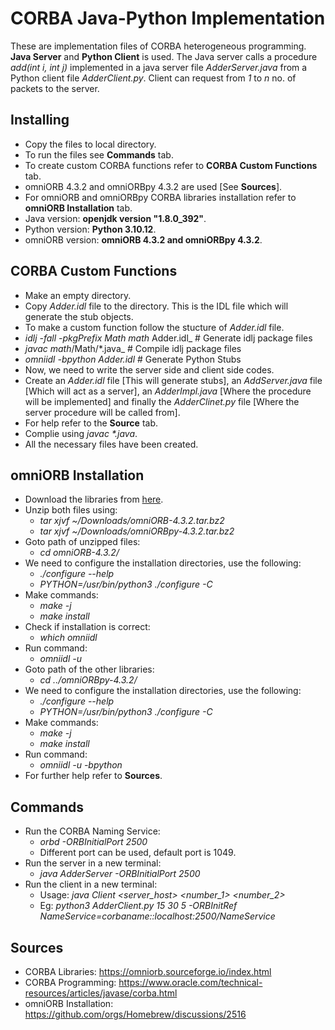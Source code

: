 # CORBA Java-Python Implementation

These are implementation files of CORBA heterogeneous programming. **Java Server** and **Python Client** is used. The Java server calls a procedure _add(int i, int j)_ implemented in a java server file _AdderServer.java_ from a Python client file _AdderClient.py_. Client can request from _1_ to _n_ no. of packets to the server.

## Installing

* Copy the files to local directory.
* To run the files see **Commands** tab.
* To create custom CORBA functions refer to **CORBA Custom Functions** tab.
* omniORB 4.3.2 and omniORBpy 4.3.2 are used [See **Sources**].
* For omniORB and omniORBpy CORBA libraries installation refer to **omniORB Installation** tab.
* Java version: **openjdk version "1.8.0_392"**.
* Python version: **Python 3.10.12**.
* omniORB version: **omniORB 4.3.2 and omniORBpy 4.3.2**.

## CORBA Custom Functions

* Make an empty directory.
* Copy _Adder.idl_ file to the directory. This is the IDL file which will generate the stub objects.
* To make a custom function follow the stucture of _Adder.idl_ file.
* _idlj -fall -pkgPrefix Math math_ Adder.idl_ # Generate idlj package files
* _javac math_/Math/*.java_ # Compile idlj package files
* _omniidl -bpython Adder.idl_ # Generate Python Stubs
* Now, we need to write the server side and client side codes.
* Create an _Adder.idl_ file [This will generate stubs], an _AddServer.java_ file [Which will act as a server], an _AdderImpl.java_ [Where the procedure will be implemented] and finally the _AdderClinet.py_ file [Where the server procedure will be called from].
* For help refer to the **Source** tab.
* Complie using _javac *.java_.
* All the necessary files have been created.

## omniORB Installation

* Download the libraries from [here](https://omniorb.sourceforge.io/index.html).
* Unzip both files using:
    * _tar xjvf ~/Downloads/omniORB-4.3.2.tar.bz2_ 
    * _tar xjvf ~/Downloads/omniORBpy-4.3.2.tar.bz2_
* Goto path of unzipped files:
    * _cd omniORB-4.3.2/_
* We need to configure the installation directories, use the following:
    * _./configure --help_
    * _PYTHON=/usr/bin/python3 ./configure -C_
* Make commands:
    * _make -j_
    * _make install_
* Check if installation is correct:
    * _which omniidl_
* Run command:
    * _omniidl -u_ 
* Goto path of the other libraries:
    * _cd ../omniORBpy-4.3.2/_
* We need to configure the installation directories, use the following:
    * _./configure --help_
    * _PYTHON=/usr/bin/python3 ./configure -C_
* Make commands:
    * _make -j_
    * _make install_
* Run command:
    * _omniidl -u -bpython_
* For further help refer to **Sources**.

## Commands

* Run the CORBA Naming Service:
    * _orbd -ORBInitialPort 2500_
    * Different port can be used, default port is 1049.
* Run the server in a new terminal:
    * _java AdderServer -ORBInitialPort 2500_
* Run the client in a new terminal:
    * Usage: _java Client <server_host> <number_1> <number_2> <packets>_
    * Eg: _python3 AdderClient.py 15 30 5 -ORBInitRef NameService=corbaname::localhost:2500/NameService_

## Sources

* CORBA Libraries: https://omniorb.sourceforge.io/index.html
* CORBA Programming: https://www.oracle.com/technical-resources/articles/javase/corba.html
* omniORB Installation: https://github.com/orgs/Homebrew/discussions/2516
